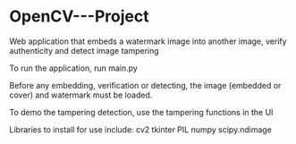 # OpenCV---Project
Web application that embeds a watermark image into another image, verify authenticity and detect image tampering

To run the application, run main.py

Before any embedding, verification or detecting, the image (embedded or cover) and watermark must be loaded.

To demo the tampering detection, use the tampering functions in the UI

Libraries to install for use include:
    cv2
    tkinter
    PIL
    numpy
    scipy.ndimage
    
